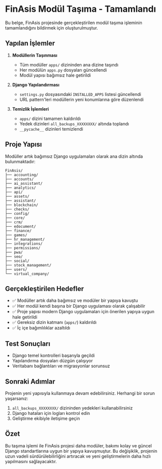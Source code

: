 # FinAsis Modül Taşıma - Tamamlandı

Bu belge, FinAsis projesinde gerçekleştirilen modül taşıma işleminin tamamlandığını bildirmek için oluşturulmuştur.

## Yapılan İşlemler

1. **Modüllerin Taşınması**
   - Tüm modüller `apps/` dizininden ana dizine taşındı
   - Her modülün `apps.py` dosyaları güncellendi
   - Modül yapısı bağımsız hale getirildi

2. **Django Yapılandırması**
   - `settings.py` dosyasındaki `INSTALLED_APPS` listesi güncellendi
   - URL pattern'leri modüllerin yeni konumlarına göre düzenlendi

3. **Temizlik İşlemleri**
   - `apps/` dizini tamamen kaldırıldı
   - Yedek dizinleri `all_backups_XXXXXXXX/` altında toplandı
   - `__pycache__` dizinleri temizlendi

## Proje Yapısı

Modüller artık bağımsız Django uygulamaları olarak ana dizin altında bulunmaktadır:

```
FinAsis/
├── accounting/
├── accounts/
├── ai_assistant/
├── analytics/
├── api/
├── assets/
├── assistant/
├── blockchain/
├── checks/
├── config/
├── core/
├── crm/
├── edocument/
├── finance/
├── games/
├── hr_management/
├── integrations/
├── permissions/
├── pwa/
├── seo/
├── social/
├── stock_management/
├── users/
└── virtual_company/
```

## Gerçekleştirilen Hedefler

- ✅ Modüller artık daha bağımsız ve modüler bir yapıya kavuştu
- ✅ Her modül kendi başına bir Django uygulaması olarak çalışabilir
- ✅ Proje yapısı modern Django uygulamaları için önerilen yapıya uygun hale getirildi
- ✅ Gereksiz dizin katmanı (`apps/`) kaldırıldı
- ✅ İç içe bağımlılıklar azaltıldı

## Test Sonuçları

- Django temel kontrolleri başarıyla geçildi
- Yapılandırma dosyaları düzgün çalışıyor
- Veritabanı bağlantıları ve migrasyonlar sorunsuz

## Sonraki Adımlar

Projenin yeni yapısıyla kullanmaya devam edebilirsiniz. Herhangi bir sorun yaşarsanız:

1. `all_backups_XXXXXXXX/` dizininden yedekleri kullanabilirsiniz
2. Django hataları için logları kontrol edin
3. Geliştirme ekibiyle iletişime geçin

## Özet

Bu taşıma işlemi ile FinAsis projesi daha modüler, bakımı kolay ve güncel Django standartlarına uygun bir yapıya kavuşmuştur. Bu değişiklik, projenin uzun vadeli sürdürülebilirliğini artıracak ve yeni geliştirmelerin daha hızlı yapılmasını sağlayacaktır. 